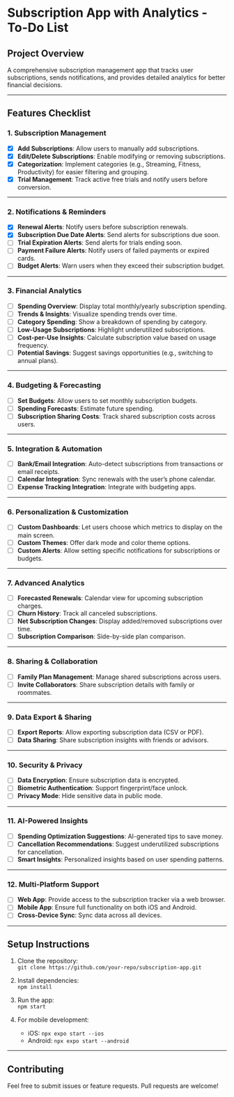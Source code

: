 # Subscription App with Analytics - To-Do List

## Project Overview

A comprehensive subscription management app that tracks user subscriptions, sends notifications, and provides detailed analytics for better financial decisions.

---

## Features Checklist

### 1. Subscription Management

-   [x] **Add Subscriptions**: Allow users to manually add subscriptions.
-   [x] **Edit/Delete Subscriptions**: Enable modifying or removing subscriptions.
-   [x] **Categorization**: Implement categories (e.g., Streaming, Fitness, Productivity) for easier filtering and grouping.
-   [x] **Trial Management**: Track active free trials and notify users before conversion.

---

### 2. Notifications & Reminders

-   [x] **Renewal Alerts**: Notify users before subscription renewals.
-   [x] **Subscription Due Date Alerts**: Send alerts for subscriptions due soon.
-   [ ] **Trial Expiration Alerts**: Send alerts for trials ending soon.
-   [ ] **Payment Failure Alerts**: Notify users of failed payments or expired cards.
-   [ ] **Budget Alerts**: Warn users when they exceed their subscription budget.

---

### 3. Financial Analytics

-   [ ] **Spending Overview**: Display total monthly/yearly subscription spending.
-   [ ] **Trends & Insights**: Visualize spending trends over time.
-   [ ] **Category Spending**: Show a breakdown of spending by category.
-   [ ] **Low-Usage Subscriptions**: Highlight underutilized subscriptions.
-   [ ] **Cost-per-Use Insights**: Calculate subscription value based on usage frequency.
-   [ ] **Potential Savings**: Suggest savings opportunities (e.g., switching to annual plans).

---

### 4. Budgeting & Forecasting

-   [ ] **Set Budgets**: Allow users to set monthly subscription budgets.
-   [ ] **Spending Forecasts**: Estimate future spending.
-   [ ] **Subscription Sharing Costs**: Track shared subscription costs across users.

---

### 5. Integration & Automation

-   [ ] **Bank/Email Integration**: Auto-detect subscriptions from transactions or email receipts.
-   [ ] **Calendar Integration**: Sync renewals with the user’s phone calendar.
-   [ ] **Expense Tracking Integration**: Integrate with budgeting apps.

---

### 6. Personalization & Customization

-   [ ] **Custom Dashboards**: Let users choose which metrics to display on the main screen.
-   [ ] **Custom Themes**: Offer dark mode and color theme options.
-   [ ] **Custom Alerts**: Allow setting specific notifications for subscriptions or budgets.

---

### 7. Advanced Analytics

-   [ ] **Forecasted Renewals**: Calendar view for upcoming subscription charges.
-   [ ] **Churn History**: Track all canceled subscriptions.
-   [ ] **Net Subscription Changes**: Display added/removed subscriptions over time.
-   [ ] **Subscription Comparison**: Side-by-side plan comparison.

---

### 8. Sharing & Collaboration

-   [ ] **Family Plan Management**: Manage shared subscriptions across users.
-   [ ] **Invite Collaborators**: Share subscription details with family or roommates.

---

### 9. Data Export & Sharing

-   [ ] **Export Reports**: Allow exporting subscription data (CSV or PDF).
-   [ ] **Data Sharing**: Share subscription insights with friends or advisors.

---

### 10. Security & Privacy

-   [ ] **Data Encryption**: Ensure subscription data is encrypted.
-   [ ] **Biometric Authentication**: Support fingerprint/face unlock.
-   [ ] **Privacy Mode**: Hide sensitive data in public mode.

---

### 11. AI-Powered Insights

-   [ ] **Spending Optimization Suggestions**: AI-generated tips to save money.
-   [ ] **Cancellation Recommendations**: Suggest underutilized subscriptions for cancellation.
-   [ ] **Smart Insights**: Personalized insights based on user spending patterns.

---

### 12. Multi-Platform Support

-   [ ] **Web App**: Provide access to the subscription tracker via a web browser.
-   [ ] **Mobile App**: Ensure full functionality on both iOS and Android.
-   [ ] **Cross-Device Sync**: Sync data across all devices.

---

## Setup Instructions

1. Clone the repository:  
   `git clone https://github.com/your-repo/subscription-app.git`
2. Install dependencies:  
   `npm install`
3. Run the app:  
   `npm start`

4. For mobile development:
    - iOS: `npx expo start --ios`
    - Android: `npx expo start --android`

---

## Contributing

Feel free to submit issues or feature requests. Pull requests are welcome!
